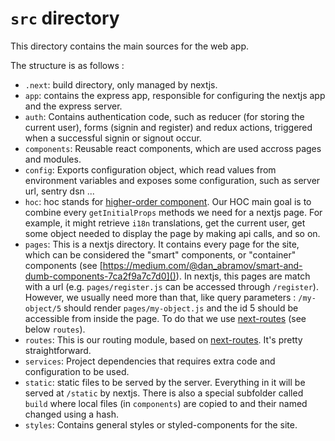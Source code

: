 # `src` directory

This directory contains the main sources for the web app.

The structure is as follows : 

  * `.next`: build directory, only managed by nextjs.
  * `app`: contains the express app, responsible for configuring the nextjs app
  and the express server.
  * `auth`: Contains authentication code, such as reducer (for storing the
  current user), forms (signin and register) and redux actions, triggered when
  a successful signin or signout occur.
  * `components`: Reusable react components, which are used accross pages and
  modules.
  * `config`: Exports configuration object, which read values from environment
  variables and exposes some configuration, such as server url, sentry dsn ...
  * `hoc`: hoc stands for 
  [higher-order component](https://reactjs.org/docs/higher-order-components.html).
  Our HOC main goal is to combine every `getInitialProps` methods we need for a nextjs page.
  For example, it might retrieve `i18n` translations, get the current user, get some object needed
  to display the page by making api calls, and so on.
  * `pages`: This is a nextjs directory. It contains every page for the site, which can be
  considered the "smart" components, or "container" components
  (see [https://medium.com/@dan_abramov/smart-and-dumb-components-7ca2f9a7c7d0]()).
  In nextjs, this pages are match with a url (e.g. `pages/register.js` can be accessed through
  `/register`). However, we usually need more than that, like query parameters : `/my-object/5`
  should render `pages/my-object.js` and the id 5 should be accessible from inside the page.
  To do that we use [next-routes](https://github.com/fridays/next-routes) (see below `routes`).
  * `routes`: This is our routing module, based on
  [next-routes](https://github.com/fridays/next-routes). It's pretty straightforward.
  * `services`: Project dependencies that requires extra code and configuration to be used.
  * `static`: static files to be served by the server. Everything in it will be served at `/static`
  by nextjs. There is also a special subfolder called `build` where local files (in `components`)
  are copied to and their named changed using a hash.
  * `styles`: Contains general styles or styled-components for the site.

